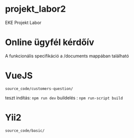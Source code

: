 # projekt_labor2
EKE Projekt Labor

# Online ügyfél kérdőív
A funkcionális specifikáció a /documents mappában található

# VueJS
`source_code/customers-question/`

teszt indítás: `npm run dev` 
buildelés : `npm run-script build`

# Yii2
`source_code/basic/`